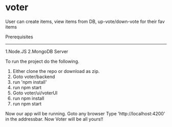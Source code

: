 # voter
User can create items, view items from DB, up-vote/down-vote for their fav items

Prerequisites
*****************
1.Node.JS
2.MongoDB Server

To run the project do the following.

1. Either clone the repo or download as zip.
2. Goto voter/backend
3. run 'npm install'
4. run npm start
5. Goto voter/ui/voterUI
6. run npm install
7. run npm start

Now our app will be running.
Goto any browser
Type 'http://localhost:4200' in the addressbar.
Now Voter will be all yours!!
